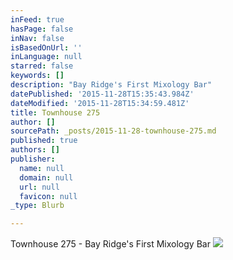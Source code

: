 ```yaml
---
inFeed: true
hasPage: false
inNav: false
isBasedOnUrl: ''
inLanguage: null
starred: false
keywords: []
description: "Bay Ridge's First Mixology Bar"
datePublished: '2015-11-28T15:35:43.984Z'
dateModified: '2015-11-28T15:34:59.481Z'
title: Townhouse 275
author: []
sourcePath: _posts/2015-11-28-townhouse-275.md
published: true
authors: []
publisher:
  name: null
  domain: null
  url: null
  favicon: null
_type: Blurb

---
```

Townhouse 275 - Bay Ridge's First Mixology Bar
![](https://the-grid-user-content.s3-us-west-2.amazonaws.com/35967f96-2780-41c9-9747-5306a94709bf.jpg)